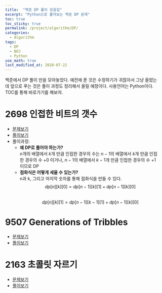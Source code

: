 ```yaml
---
title:  "백준 DP 풀이 모음집"
excerpt: "Python으로 풀어보는 백준 DP 문제"
toc: true
toc_sticky: true
permalink: /project/algorithm/DP/
categories:
  - Algorithm
tags:
  - DP
  - BOJ
  - Python
use_math: true
last_modified_at: 2020-07-22
---
```


백준에서 DP 풀이 만을 모아놓았다. 예전에 푼 것은 수정하기가 귀찮아서 그냥 올렸는데 앞으로 푸는 것은 풀이 과정도 정리해서 올릴 예정이다. 
사용언어는 Python이다. 
TOC를 통해 바로가기를 해보자.

# 2698 인접한 비트의 갯수

- [문제보기](https://www.acmicpc.net/problem/2698)
- [풀이보기](https://github.com/InhyeokYoo/BOJ_Algorithm/blob/master/DP/2698.py)
- 풀이과정:
    - **왜 DP로 풀어야 하는가?**  
    $n$개의 배열에서 $k$개 만큼 인접한 경우의 수는 $n-1$의 배열에서 $k$개 만큼 인접한 경우의 수 $+ 0$ 이거나,
    $n-1$의 배열에서 $k-1$개 만큼 인접한 경우의 수 $+ 1$ 이므로 DP
    - **점화식은 어떻게 세울 수 있는가?**  
    n과 k, 그리고 마지막 숫자를 통해 점화식을 만들 수 있다.  
    $$
    dp[n][k][0] = dp[n-1][k][1] + dp[n-1][k][0]
    $$  
    $$
    dp[n][k][1] = dp[n-1][k-1][1] + dp[n-1][k][0]
    $$

# 9507 Generations of Tribbles
- [문제보기](https://www.acmicpc.net/problem/9507)
- [풀이보기](https://github.com/InhyeokYoo/BOJ_Algorithm/blob/master/DP/9507.py)

# 2163 초콜릿 자르기
- [문제보기](https://www.acmicpc.net/problem/2163)
- [풀이보기](https://github.com/InhyeokYoo/BOJ_Algorithm/blob/master/DP/2163.py)